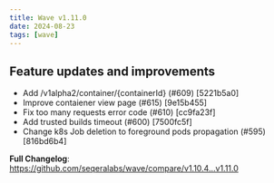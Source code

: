 ```yaml
---
title: Wave v1.11.0
date: 2024-08-23
tags: [wave]
---
```


## Feature updates and improvements

* Add /v1alpha2/container/{containerId} (#609) [5221b5a0]
* Improve contaiener view page (#615) [9e15b455]
* Fix too many requests error code (#610) [cc9fa23f]
* Add trusted builds timeout (#600) [7500fc5f]
* Change k8s Job deletion to foreground pods propagation (#595) [816bd6b4]

**Full Changelog**: https://github.com/seqeralabs/wave/compare/v1.10.4...v1.11.0
